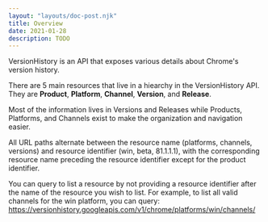 ```yaml
---
layout: "layouts/doc-post.njk"
title: Overview
date: 2021-01-28
description: TODO
---
```


VersionHistory is an API that exposes various details about Chrome's version
history.



There are 5 main resources that live in a hiearchy in the VersionHistory API. \
They are **Product**, **Platform**, **Channel**, **Version**, and **Release**.

Most of the information lives in Versions and Releases while Products,
Platforms, and Channels exist to make the organization and navigation easier.

All URL paths alternate between the resource name (platforms, channels,
versions) and resource identifier (win, beta, 81.1.1.1), with the corresponding
resource name preceding the resource identifier except for the product
identifier.

You can query to list a resource by not providing a resource identifier after
the name of the resource you wish to list. For example, to list all valid
channels for the win platform, you can query: \
https://versionhistory.googleapis.com/v1/chrome/platforms/win/channels/
